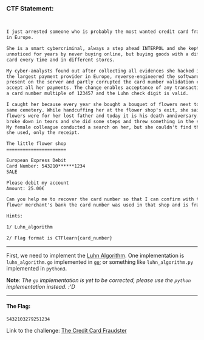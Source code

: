 ### CTF Statement:
```txt


I just arrested someone who is probably the most wanted credit card fraudster
in Europe.

She is a smart cybercriminal, always a step ahead INTERPOL and she kept
unnoticed for years by never buying online, but buying goods with a different
card every time and in different stores.

My cyber-analysts found out after collecting all evidences she hacked into one
the largest payment provider in Europe, reverse-engineered the software
present on the server and partly corrupted the card number validation code to
accept all her payments. The change enables acceptance of any transaction with
a card number multiple of 123457 and the Luhn check digit is valid.

I caught her because every year she bought a bouquet of flowers next to the
same cemetery. While handcuffing her at the flower shop's exit, she said the
flowers were for her lost father and today it is his death anniversary. She
broke down in tears and she did some steps and threw something in the sewers.
My female colleague conducted a search on her, but she couldn't find the card
she used, only the receipt.

The little flower shop
======================

European Express Debit
Card Number: 543210******1234
SALE

Please debit my account
Amount: 25.00€

Can you help me to recover the card number so that I can confirm with the
flower merchant's bank the card number was used in that shop and is fraudulent?

Hints:

1/ Luhn_algorithm

2/ Flag format is CTFlearn{card_number}
```

---

First, we need to implement the [Luhn Algorithm](https://en.wikipedia.org/wiki/Luhn_algorithm). One implementation is `luhn_algorithm.go` implemented in [`go`](https://golang.org/); or something like `luhn_algorithm.py` implemented in `python3`.

**Note**: _The `go` implementation is yet to be corrected, please use the `python` implementation instead. :'D_


---

#### The Flag:
    5432103279251234


Link to the challenge: [The Credit Card Fraudster](https://ctflearn.com/challenge/970)
